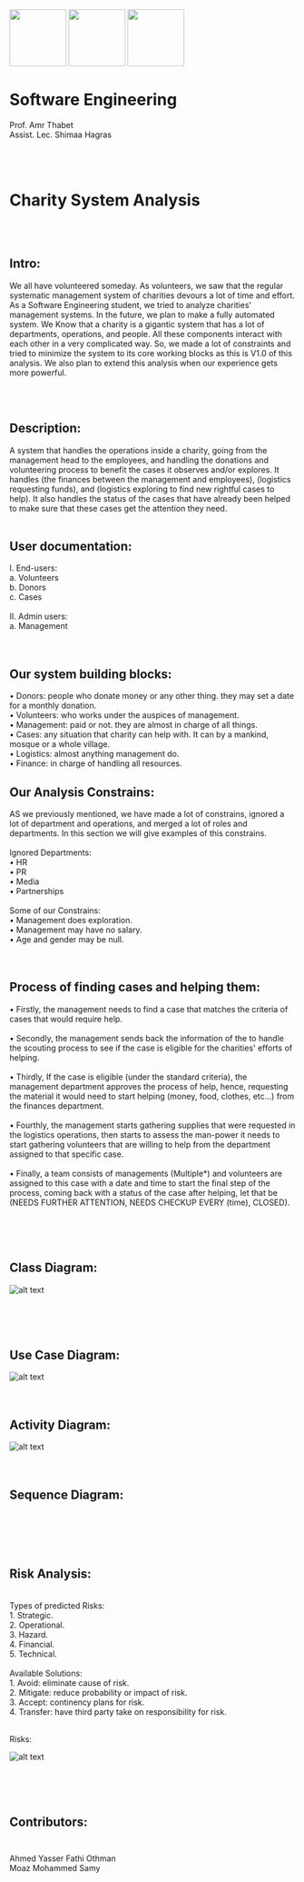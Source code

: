 <img src="MU.jpg" width="100">
<img src="FElogo.jpeg" width="100">
<img src="deplogo.jpg" width="100">

# Software Engineering
Prof. Amr Thabet<br />
Assist. Lec. Shimaa Hagras<br />
<br /><br /><br />
# Charity System Analysis <br />

<br /><br />

## Intro: <br />
We all have volunteered someday. As volunteers, we saw that the regular systematic management system of charities devours a lot of time and effort. As a Software Engineering student, we tried to analyze charities' management systems. In the future, we plan to make a fully automated system. We Know that a charity is a gigantic system that has a lot of departments, operations, and people. All these components interact with each other in a very complicated way. So, we made a lot of constraints and tried to minimize the system to its core working blocks as this is V1.0 of this analysis. We also plan to extend this analysis when our experience gets more powerful.

<br /><br />

## Description:<br />
A system that handles the operations inside a charity, going from the management head to the employees, and handling the donations and volunteering process to benefit the cases it observes and/or explores. It handles (the finances between the management and employees), (logistics requesting funds), and (logistics exploring to find new rightful cases to help). It also handles the status of the cases that have already been helped to make sure that these cases get the attention they need.
<br /><br />

## User documentation:
I. End-users:<br />
a. Volunteers<br />
b. Donors<br />
c. Cases<br /><br />
II. Admin users:<br />
a. Management<br />
<br /><br />

## Our system building blocks:<br />
• Donors: people who donate money or any other thing. they may set a date
for a monthly donation.<br />
• Volunteers: who works under the auspices of management.<br />
• Management: paid or not. they are almost in charge of all things.<br />
• Cases: any situation that charity can help with. It can by a mankind, mosque
or a whole village.<br />
• Logistics: almost anything management do.<br />
• Finance: in charge of handling all resources.<br />

## Our Analysis Constrains:
AS we previously mentioned, we have made a lot of constrains,
ignored a lot of department and operations, and merged a lot of roles and
departments. In this section we will give examples of this constrains.<br />
<br />
Ignored Departments: <br />
• HR <br />
• PR <br />
• Media <br />
• Partnerships<br /><br />
Some of our Constrains: <br />
• Management does exploration. <br />
• Management may have no salary. <br />
• Age and gender may be null. <br />
<br /><br />
## Process of finding cases and helping them:<br />
• Firstly, the management needs to find a case that matches the criteria of
cases that would require help.<br /><br />
• Secondly, the management sends back the information of the to handle
the scouting process to see if the case is eligible for the charities' efforts of
helping.<br /><br />
• Thirdly, If the case is eligible (under the standard criteria), the
management department approves the process of help, hence, requesting
the material it would need to start helping (money, food, clothes, etc...)
from the finances department.<br /><br />
• Fourthly, the management starts gathering supplies that were requested
in the logistics operations, then starts to assess the man-power it needs to
start gathering volunteers that are willing to help from the department
assigned to that specific case.<br /><br />
• Finally, a team consists of managements (Multiple*) and volunteers are
assigned to this case with a date and time to start the final step of the
process, coming back with a status of the case after helping, let that be
(NEEDS FURTHER ATTENTION, NEEDS CHECKUP EVERY (time), CLOSED).<br /><br />

<br /><br />

## Class Diagram:<br />


![alt text](Charity_sys_class_digram.svg  "Class Digram Text 1" )

<br /><br /><br />


## Use Case Diagram:<br />
![alt text](Charity_sys_Use_Case_digram.svg "Case Digram Text 1")
<br /><br /><br />

## Activity Diagram:<br />
![alt text](Charity_sys_activity_digram.svg "Activity Digram Text 1")
<br /><br /><br />

## Sequence Diagram:<br />
<br />
<br /><br /><br />

## Risk Analysis:<br />
<br />
Types of predicted Risks:<br />
1.	Strategic.<br />
2.	Operational.<br />
3.	Hazard.<br />
4.	Financial.<br />
5.	Technical.<br /><br />
Available Solutions:<br />
1.	Avoid: eliminate cause of risk.<br />
2.	Mitigate: reduce probability or impact of risk.<br />
3.	Accept: continency plans for risk.<br />
4.	Transfer: have third party take on responsibility for risk.<br /><br />

Risks:

![alt text](risks.png "Activity Digram Text 1")


<br /><br /><br />


## Contributors: <br /><br />
Ahmed Yasser Fathi Othman<br />
Moaz Mohammed Samy <br />
<br /><br /><br /><br /><br /><br />

